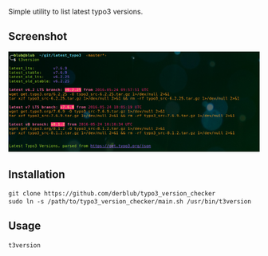 Simple utility to list latest typo3 versions.

## Screenshot
![screenshot of the output](screenshot.png?raw=true "screenshot of the output")

## Installation
```shell
git clone https://github.com/derblub/typo3_version_checker  
sudo ln -s /path/to/typo3_version_checker/main.sh /usr/bin/t3version
```  

## Usage
```shell
t3version
```
